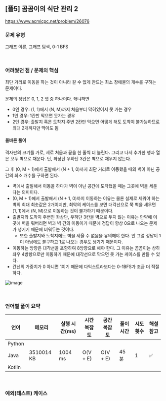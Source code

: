 ## [플5] 곰곰이의 식단 관리 2

https://www.acmicpc.net/problem/26076

### 문제 유형

그래프 이론, 그래프 탐색, 0-1 BFS

<br>

### 어려웠던 점 / 문제의 핵심

최단 거리로 이동을 하는 것이 아니라 갈 수 없게 만드는 최소 장애물의 개수를 구하는 문제이다.

문제의 정답은 0, 1, 2 셋 중 하나이다. 왜냐하면

- 0인 경우: (1, 1)에서 (N, M)까지 처음부터 막혀있어서 못 가는 경우
- 1인 경우: 1칸만 막으면 못가는 경우
- 2인 경우: 출발지 혹은 도착지 주변 2칸만 막으면 어떻게 해도 도착이 불가능하므로 최대 2개까지만 막아도 됨

#### 올바른 풀이

격자판의 크기를 가로, 세로 처음과 끝을 한 줄씩 더 늘린다. 그리고 나서 추가한 행과 열은 모두 벽으로 채운다. 단, 좌상단 우하단 3칸은 벽으로 채우지 않는다.

그 후 (0, M + 1)에서 출발해서 (N + 1, 0)까지 최단 거리로 이동했을 때의 벽이 아닌 공간의 최소 개수를 구하면 된다.

- 벽에서 출발해서 이동을 하다가 벽이 아닌 공간에 도착했을 때는 그곳에 벽을 세운다는 의미이다.
-  (0, M + 1)에서 출발해서 (N + 1, 0)까지 이동하는 이유는 물론 실제로 세워야 하는 벽의 최대 최솟값은 2개이지만, 최악의 케이스를 보면 대각선으로 쭉 벽을 세우면 (1, 1)에서 (N, M)으로 이동하는 것이 불가하기 때문이다.
- 출발지와 도착지 주변인 좌상단, 우하단 3칸을 벽으로 두지 않는 이유는 만약에 이곳에 벽을 둬버리면 벽과 벽 간의 이동이기 때문에 정답이 항상 0으로 나오는 문제가 생기기 때문에 비워두는 것이다.
  - 또한 출발지와 도착지에도 벽을 세울 수 없음을 유의해야 한다. 안 그럼 정답이 1이 아님에도 불구하고 1로 나오는 경우도 생기기 때문이다.
- 이동하는 방향은 대각선을 포함하여 8방향으로 해야 한다. 그 이유는 곰곰이는 상하좌우 4방향으로만 이동하기 때문에 대각선으로 막으면 못 가는 케이스를 만들 수 있다.
- 간선의 가중치가 0 아니면 1이기 때문에 다익스트라보다는 0-1BFS가 조금 더 적절하다.



![image](https://github.com/user-attachments/assets/94f233c9-b7f1-4511-aca9-b9648cecf45b)

<br>

### 언어별 풀이 요약

| 언어   | 메모리     | 실행 시간(ms) | 시간복잡도 | 공간복잡도 | 풀이 시간 | 시도 횟수 | 해설 참고          |
| ------ | ---------- | ------------- | ---------- | ---------- | --------- | --------- | ------------------ |
| Python |            |               |            |            |           |           |                    |
| Java   | 3510014 KB | 1004 ms       | O(V + E)   | O(V + E)   | 45분      | 1         | :white_check_mark: |
| Kotlin |            |               |            |            |           |           |                    |

<br>

### 예외(테스트) 케이스

```
```

